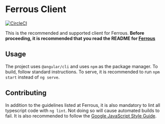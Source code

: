 # Ferrous Client

[![CircleCI](https://circleci.com/gh/pulsejet/Ferrous-Client.svg?style=shield&circle-token=04b5f18950081ad8bfbee4ffa3d443eea1419f91)](https://circleci.com/gh/pulsejet/Ferrous-Client)

This is the recommended and supported client for Ferrous. **Before proceeding, it is recommended that you read the README for [Ferrous](https://github.com/pulsejet/ferrous)**

## Usage
The project uses `@angular/cli` and uses `npm` as the package manager. To build, follow standard instructions. To serve, it is recommended to run `npm start` instead of `ng serve`.

## Contributing
In addition to the guidelines listed at Ferrous, it is also mandatory to lint all typescript code with `ng lint`. Not doing so will cause automated builds to fail. It is also recommended to follow the [Google JavaScript Style Guide](https://google.github.io/styleguide/jsguide.html).
